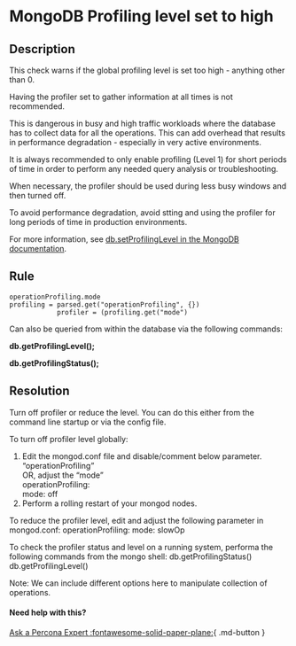 # MongoDB Profiling level set to high 

## Description
This check warns if the global profiling level is set too high - anything other than 0.

Having the profiler set to gather information at all times is not recommended. 

This is dangerous in busy and high traffic workloads where the database has to collect data for all the operations. This can add overhead that results in performance degradation - especially in very active environments.

It is always recommended to only enable profiling (Level 1) for short periods of time in order to perform any needed query analysis or troubleshooting. 

When necessary, the profiler should be used during less busy windows and then turned off. 

To avoid performance degradation, avoid stting and using the profiler for long periods of time in production environments.

For more information, see [db.setProfilingLevel in the MongoDB documentation](https://docs.mongodb.com/manual/reference/method/db.setProfilingLevel/).


## Rule
```
operationProfiling.mode
profiling = parsed.get("operationProfiling", {})
            profiler = (profiling.get("mode")
```
Can also be queried from within the database via the following commands:

__db.getProfilingLevel();__

__db.getProfilingStatus();__


## Resolution
Turn off profiler or reduce the level. You can do this either from the command line startup or via the config file.

To turn off profiler level globally:
1. Edit the mongod.conf file and disable/comment below parameter.\
   “operationProfiling”\
   OR, adjust the “mode”\
   operationProfiling:\
     mode: off
2. Perform a rolling restart of your mongod nodes.


To reduce the profiler level, edit and adjust the following parameter in mongod.conf:
	operationProfiling:
   		mode: slowOp

To check the profiler status and level on a running system, performa the following commands from the mongo shell:
		db.getProfilingStatus()
		db.getProfilingLevel()


Note: We can include different options here to manipulate collection of operations.

#### Need help with this?

[Ask a Percona Expert :fontawesome-solid-paper-plane:](https://www.percona.com/about-percona/contact?utm_source=pmm&utm_medium=banner&utm_campaign=advisors_readmore){ .md-button }